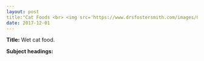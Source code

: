 ```yaml
---
layout: post
title:"Cat Foods <br> <img src='https://www.drsfostersmith.com/images/Categoryimages/larger/lg-86507-71707K-cat.jpg' height='225' width='275'>"
date: 2017-12-01
---
```


**Title:** Wet cat food.

**Subject headings:**
